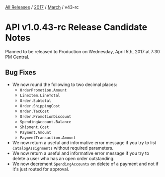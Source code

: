 [All Releases](../../README.md) / [2017](../README.md) / [March](README.md) / v43-rc
# API v1.0.43-rc Release Candidate Notes 

Planned to be released to Production on Wednesday, April 5th, 2017 at 7:30 PM Central. 

## Bug Fixes
- We now round the following to two decimal places:
    * `OrderPromotion.Amount`
    * `LineItem.LineTotal`
    * `Order.Subtotal`
    * `Order.ShippingCost`
    * `Order.TaxCost`
    * `Order.PromotionDiscount`
    * `SpendingAccount.Balance`
    * `Shipment.Cost`
    * `Payment.Amount`
    * `PaymentTransaction.Amount`
- We now return a useful and informative error message if you try to list `CatalogAssignments` without required parameters.
- We now return a useful and informative error message if you try to delete a user who has an open order outstanding.
- We now decrement `SpendingAccounts` on delete of a payment and not if it's just routed for approval. 
